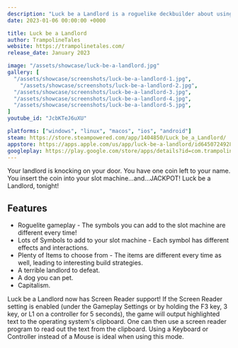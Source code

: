 ```yaml
---
description: "Luck be a Landlord is a roguelike deckbuilder about using a slot machine to earn rent money and defeat capitalism. This game does not contain any real-world currency gambling or microtransactions."
date: 2023-01-06 00:00:00 +0000

title: Luck be a Landlord
author: TrampolineTales
website: https://trampolinetales.com/
release_date: January 2023

image: "/assets/showcase/luck-be-a-landlord.jpg"
gallery: [
  "/assets/showcase/screenshots/luck-be-a-landlord-1.jpg",
	"/assets/showcase/screenshots/luck-be-a-landlord-2.jpg",
  "/assets/showcase/screenshots/luck-be-a-landlord-3.jpg",
  "/assets/showcase/screenshots/luck-be-a-landlord-4.jpg",
  "/assets/showcase/screenshots/luck-be-a-landlord-5.jpg",
]
youtube_id: "JcbKTeJ6uXU"

platforms: ["windows", "linux", "macos", "ios", "android"]
steam: https://store.steampowered.com/app/1404850/Luck_be_a_Landlord/
appstore: https://apps.apple.com/us/app/luck-be-a-landlord/id6450724928
googleplay: https://play.google.com/store/apps/details?id=com.trampolinetales.lbal
---
```


Your landlord is knocking on your door. You have one coin left to your name. You insert the coin into your slot machine...and...JACKPOT! Luck be a Landlord, tonight!

## Features

- Roguelite gameplay - The symbols you can add to the slot machine are different every time!
- Lots of Symbols to add to your slot machine - Each symbol has different effects and interactions.
- Plenty of Items to choose from - The items are different every time as well, leading to interesting build strategies.
- A terrible landlord to defeat.
- A dog you can pet.
- Capitalism.

Luck be a Landlord now has Screen Reader support! If the Screen Reader setting is enabled (under the Gameplay Settings or by holding the F3 key, 3 key, or L1 on a controller for 5 seconds), the game will output highlighted text to the operating system's clipboard. One can then use a screen reader program to read out the text from the clipboard. Using a Keyboard or Controller instead of a Mouse is ideal when using this mode. 